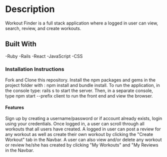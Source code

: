 # Description

Workout Finder is a full stack application where a logged in user can view, search, review, and create workouts.

## Built With

-Ruby
-Rails
-React
-JavaScript
-CSS

### Installation Instructions

Fork and Clone this repository. Install the npm packages and gems in the project folder with : npm install and bundle install. To run the application, in the console type: rails s to start the server. Then, in a separate console, type npm start --prefix client to run the front end and view the browser.

#### Features

Sign up by creating a username/password or if account already exists, login using your credentials. Once logged in, a user can scroll through all workouts that all users have created. A logged in user can post a review for any workout as well as create their own workout by clicking the "Create Workout" tab in the Navbar. A user can also view and/or delete any workout or review he/she has created by clicking "My Workouts" and "My Reviews in the Navbar.
